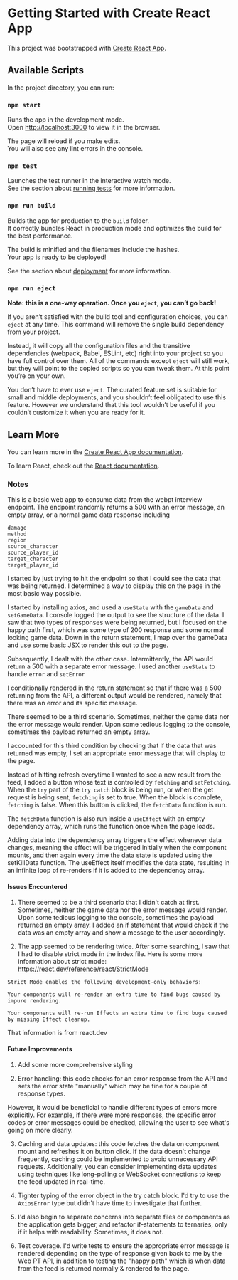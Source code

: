 # Getting Started with Create React App

This project was bootstrapped with [Create React App](https://github.com/facebook/create-react-app).

## Available Scripts

In the project directory, you can run:

### `npm start`

Runs the app in the development mode.\
Open [http://localhost:3000](http://localhost:3000) to view it in the browser.

The page will reload if you make edits.\
You will also see any lint errors in the console.

### `npm test`

Launches the test runner in the interactive watch mode.\
See the section about [running tests](https://facebook.github.io/create-react-app/docs/running-tests) for more information.

### `npm run build`

Builds the app for production to the `build` folder.\
It correctly bundles React in production mode and optimizes the build for the best performance.

The build is minified and the filenames include the hashes.\
Your app is ready to be deployed!

See the section about [deployment](https://facebook.github.io/create-react-app/docs/deployment) for more information.

### `npm run eject`

**Note: this is a one-way operation. Once you `eject`, you can’t go back!**

If you aren’t satisfied with the build tool and configuration choices, you can `eject` at any time. This command will remove the single build dependency from your project.

Instead, it will copy all the configuration files and the transitive dependencies (webpack, Babel, ESLint, etc) right into your project so you have full control over them. All of the commands except `eject` will still work, but they will point to the copied scripts so you can tweak them. At this point you’re on your own.

You don’t have to ever use `eject`. The curated feature set is suitable for small and middle deployments, and you shouldn’t feel obligated to use this feature. However we understand that this tool wouldn’t be useful if you couldn’t customize it when you are ready for it.

## Learn More

You can learn more in the [Create React App documentation](https://facebook.github.io/create-react-app/docs/getting-started).

To learn React, check out the [React documentation](https://reactjs.org/).

### Notes

This is a basic web app to consume data from the webpt interview endpoint. The endpoint randomly returns a 500 with an error message, an empty array, or a normal game data response including

```
damage
method
region
source_character
source_player_id
target_character
target_player_id
```

I started by just trying to hit the endpoint so that I could see the data that was being returned. I determined a way to display this on the page in the most basic way possible. 

I started by installing axios, and used a `useState` with the `gameData` and `setGameData`. I console logged the output to see the structure of the data. I saw that two types of responses were being returned, but I focused on the happy path first, which was some type of 200 response and some normal looking game data. Down in the return statement, I map over the gameData and use some basic JSX to render this out to the page. 

Subsequently, I dealt with the other case. Intermittently, the API would return a 500 with a separate error message. I used another `useState` to handle `error` and `setError`

I conditionally rendered in the return statement so that if there was a 500 returning from the API, a different output would be rendered, namely that there was an error and its specific message. 

There seemed to be a third scenario. Sometimes, neither the game data nor the error message would render. Upon some tedious logging to the console, sometimes the payload returned an empty array. 

I accounted for this third condition by checking that if the data that was returned was empty, I set an appropriate error message that will display to the page. 

Instead of hitting refresh everytime I wanted to see a new result from the feed, I added a button whose text is controlled by `fetching` and `setFetching`. When the `try` part of the `try catch` block is being run, or when the get request is being sent, `fetching` is set to true. When the block is complete, `fetching` is false. When this button is clicked, the `fetchData` function is run. 

The `fetchData` function is also run inside a `useEffect` with an empty dependency array, which runs the function once when the page loads. 

Adding data into the dependency array triggers the effect whenever data changes, meaning the effect will be triggered initially when the component mounts, and then again every time the data state is updated using the setKillData function. The useEffect itself modifies the data state, resulting in an infinite loop of re-renders if it is added to the dependency array. 



#### Issues Encountered

1. There seemed to be a third scenario that I didn't catch at first. Sometimes, neither the game data nor the error message would render. Upon some tedious logging to the console, sometimes the payload returned an empty array. I added an if statement that would check if the data was an empty array and show a message to the user accordingly. 

2. The app seemed to be rendering twice. After some searching, I saw that I had to disable strict mode in the index file. Here is some more information about strict mode: https://react.dev/reference/react/StrictMode

```
Strict Mode enables the following development-only behaviors:

Your components will re-render an extra time to find bugs caused by impure rendering.

Your components will re-run Effects an extra time to find bugs caused by missing Effect cleanup.

```

That information is from react.dev



#### Future Improvements

1. Add some more comprehensive styling

2. Error handling: this code checks for an error response from the API and sets the error state "manually" which may be fine for a couple of response types. 

However, it would be beneficial to handle different types of errors more explicitly. For example, if there were more responses, the specific error codes or error messages could be checked, allowing the user to see what's going on more clearly. 

3. Caching and data updates: this code fetches the data on component mount and refreshes it on button click. If the data doesn't change frequently, caching could be implemented to avoid unnecessary API requests. Additionally, you can consider implementing data updates using techniques like long-polling or WebSocket connections to keep the feed updated in real-time.

4. Tighter typing of the error object in the try catch block. I'd try to use the `AxiosError` type but didn't have time to investigate that further. 

5. I'd also begin to separate concerns into separate files or components as the application gets bigger, and refactor if-statements to ternaries, only if it helps with readability. Sometimes, it does not.

6. Test coverage. I'd write tests to ensure the appropriate error message is rendered depending on the type of response given back to me by the Web PT API, in addition to testing the "happy path" which is when data from the feed is returned normally & rendered to the page. 




